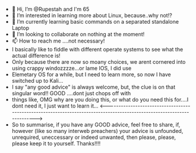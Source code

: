 - 👋 Hi, I’m @Rupestah and I'm 65
- 👀 I’m interested in learning more about Linux, because..why not!?
- 🌱 I’m currently learning basic commands on a separated standalone Laptop
- 💞️ I’m looking to collaborate on nothing at the moment!
- 📫 How to reach me ....not necessary!
- I basically like to fiddle with different operate systems to see what the actual difference is!
- Only because there are now so moany choices, we arent cornered into using crappy windozzzze...or lame IOS, I did use
- Elemetary OS for a while, but I need to learn more, so now I have switched up to Kali...
- I say "any good advice" is always welcome, but, the clue is on that singular word!! GOOD ....dont just chops off with
- things like, OMG why are you doing this, or what do you need this for....I dont need it, I just want to learn it...
<----------------------------------------------------------------------------------------------------------------------->
- So to summarise, if you have any GOOD advice, feel free to share, if, however (like so many interweb preachers) your advice is unfounded, unrequired, uneccessary or indeed unwanted, then please, please, please keep it to yourself. Thanks!!!!
